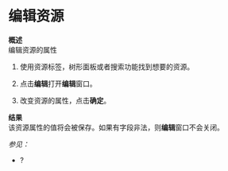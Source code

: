 # 编辑资源

**概述**<br/>
编辑资源的属性

1. 使用资源标签，树形面板或者搜索功能找到想要的资源。

2. 点击**编辑**打开**编辑**窗口。

3. 改变资源的属性，点击**确定**。

**结果**<br/>
该资源属性的值将会被保存。如果有字段非法，则**编辑**窗口不会关闭。

*参见：*

-   ?
